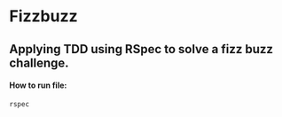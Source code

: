 # Fizzbuzz
## Applying TDD using RSpec to solve a fizz buzz challenge.

#### How to run file:
```   
rspec
```   
